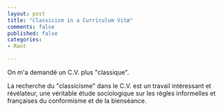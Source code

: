 ```yaml
---
layout: post
title: "Classicism in a Curriculum Vitæ"
comments: false
published: false
categories:
- Rant

---
```


On m'a demandé un C.V. plus "classique".

La recherche du "classicisme" dans le C.V. est un travail intéressant et révélateur,
une véritable étude sociologique sur les règles informelles et françaises du conformisme et de la bienséance.
